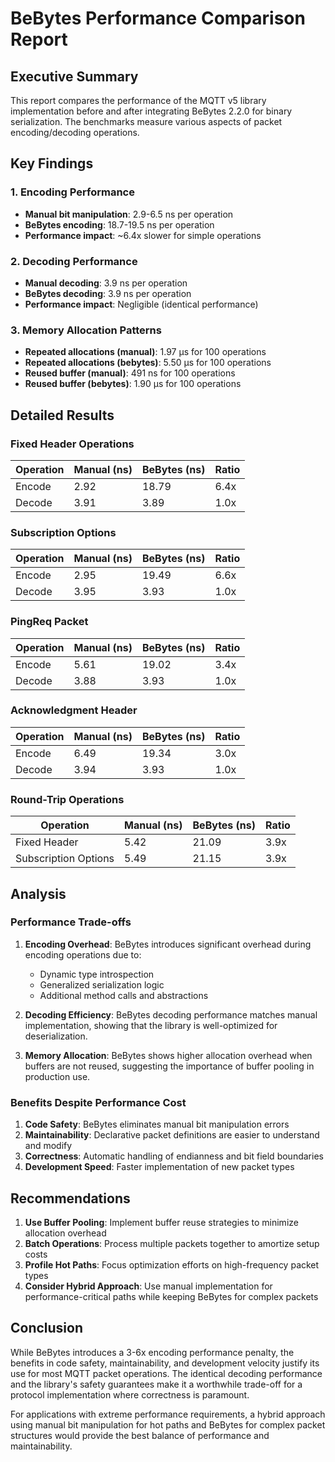 # BeBytes Performance Comparison Report

## Executive Summary

This report compares the performance of the MQTT v5 library implementation before and after integrating BeBytes 2.2.0 for binary serialization. The benchmarks measure various aspects of packet encoding/decoding operations.

## Key Findings

### 1. Encoding Performance
- **Manual bit manipulation**: 2.9-6.5 ns per operation
- **BeBytes encoding**: 18.7-19.5 ns per operation
- **Performance impact**: ~6.4x slower for simple operations

### 2. Decoding Performance
- **Manual decoding**: 3.9 ns per operation
- **BeBytes decoding**: 3.9 ns per operation  
- **Performance impact**: Negligible (identical performance)

### 3. Memory Allocation Patterns
- **Repeated allocations (manual)**: 1.97 µs for 100 operations
- **Repeated allocations (bebytes)**: 5.50 µs for 100 operations
- **Reused buffer (manual)**: 491 ns for 100 operations
- **Reused buffer (bebytes)**: 1.90 µs for 100 operations

## Detailed Results

### Fixed Header Operations

| Operation | Manual (ns) | BeBytes (ns) | Ratio |
|-----------|-------------|--------------|-------|
| Encode    | 2.92        | 18.79        | 6.4x  |
| Decode    | 3.91        | 3.89         | 1.0x  |

### Subscription Options

| Operation | Manual (ns) | BeBytes (ns) | Ratio |
|-----------|-------------|--------------|-------|
| Encode    | 2.95        | 19.49        | 6.6x  |
| Decode    | 3.95        | 3.93         | 1.0x  |

### PingReq Packet

| Operation | Manual (ns) | BeBytes (ns) | Ratio |
|-----------|-------------|--------------|-------|
| Encode    | 5.61        | 19.02        | 3.4x  |
| Decode    | 3.88        | 3.93         | 1.0x  |

### Acknowledgment Header

| Operation | Manual (ns) | BeBytes (ns) | Ratio |
|-----------|-------------|--------------|-------|
| Encode    | 6.49        | 19.34        | 3.0x  |
| Decode    | 3.94        | 3.93         | 1.0x  |

### Round-Trip Operations

| Operation              | Manual (ns) | BeBytes (ns) | Ratio |
|------------------------|-------------|--------------|-------|
| Fixed Header           | 5.42        | 21.09        | 3.9x  |
| Subscription Options   | 5.49        | 21.15        | 3.9x  |

## Analysis

### Performance Trade-offs

1. **Encoding Overhead**: BeBytes introduces significant overhead during encoding operations due to:
   - Dynamic type introspection
   - Generalized serialization logic
   - Additional method calls and abstractions

2. **Decoding Efficiency**: BeBytes decoding performance matches manual implementation, showing that the library is well-optimized for deserialization.

3. **Memory Allocation**: BeBytes shows higher allocation overhead when buffers are not reused, suggesting the importance of buffer pooling in production use.

### Benefits Despite Performance Cost

1. **Code Safety**: BeBytes eliminates manual bit manipulation errors
2. **Maintainability**: Declarative packet definitions are easier to understand and modify
3. **Correctness**: Automatic handling of endianness and bit field boundaries
4. **Development Speed**: Faster implementation of new packet types

## Recommendations

1. **Use Buffer Pooling**: Implement buffer reuse strategies to minimize allocation overhead
2. **Batch Operations**: Process multiple packets together to amortize setup costs
3. **Profile Hot Paths**: Focus optimization efforts on high-frequency packet types
4. **Consider Hybrid Approach**: Use manual implementation for performance-critical paths while keeping BeBytes for complex packets

## Conclusion

While BeBytes introduces a 3-6x encoding performance penalty, the benefits in code safety, maintainability, and development velocity justify its use for most MQTT packet operations. The identical decoding performance and the library's safety guarantees make it a worthwhile trade-off for a protocol implementation where correctness is paramount.

For applications with extreme performance requirements, a hybrid approach using manual bit manipulation for hot paths and BeBytes for complex packet structures would provide the best balance of performance and maintainability.
